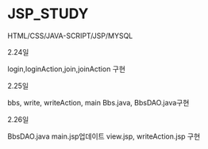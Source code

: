 # JSP_STUDY
HTML/CSS/JAVA-SCRIPT/JSP/MYSQL

  
  2.24일
    
  login,loginAction,join,joinAction 구현

  
 
  2.25일
  
  bbs, write, writeAction, main  Bbs.java, BbsDAO.java구현


2.26일


BbsDAO.java  main.jsp업데이트 view.jsp, writeAction.jsp 구현
